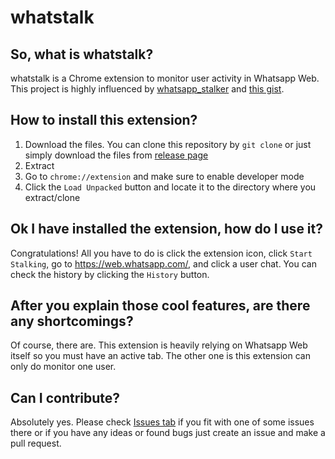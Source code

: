 # whatstalk

## So, what is whatstalk?
whatstalk is a Chrome extension to monitor user activity in Whatsapp Web.
This project is highly influenced by [whatsapp_stalker](https://github.com/supernova13892/whatsapp_stalker)
and [this gist](https://gist.github.com/parthpower/d0fb6a1196fd8cefebde#whatsapp-on-web-monitor).

## How to install this extension?
1. Download the files. You can clone this repository by `git clone` or just simply download the files from [release page](https://github.com/pr0ph0z/whatstalk/releases)
2. Extract
3. Go to `chrome://extension` and make sure to enable developer mode
4. Click the `Load Unpacked` button and locate it to the directory where you extract/clone

## Ok I have installed the extension, how do I use it?
Congratulations! All you have to do is click the extension icon, click `Start Stalking`, go to https://web.whatsapp.com/, and click a user chat. You can check the history by clicking the `History` button.

## After you explain those cool features, are there any shortcomings?
Of course, there are. This extension is heavily relying on Whatsapp Web itself so you must have an active tab. The other one is this extension can only do monitor one user.

## Can I contribute?
Absolutely yes. Please check [Issues tab](https://github.com/pr0ph0z/whatstalk/issues) if you fit with one of some issues there or if you have any ideas or found bugs just create an issue and make a pull request.
